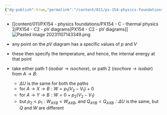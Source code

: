 ```yaml
---
{"dg-publish":true,"permalink":"/content/011/px-154-physics-foundations/px-154-e-the-second-law-of-thermodynamics/px-154-e1-work-done-along-different-paths-in-the-p-v-diagram/","noteIcon":"1","created":"2025-08-27T13:14:08.580+01:00","updated":"2024-11-26T19:51:06.000+00:00"}
---
```


- [[content/011/PX154 - physics foundations/PX154 - C - thermal physics 2/PX154 - C2 - pV diagrams\|PX154 - C2 - pV diagrams]]
![Pasted image 20231107143349.png](/img/user/pics/Pasted%20image%2020231107143349.png)
- any point on the $pV$ diagram has a specific values of $p$ and $V$
- these then specify the temperature, and hence, the internal energy at that point

- take either path 1 ($isobar \to isochore$), or path 2 $(isochore \to isobar$) from $A\to B$:
	- $\Delta U$ is the same for both the paths
	- for $A \to X \to B: W = p_{1}(V_{2}-V_{1})+0$
	- for $A \to Y \to B: W = 0 + p_{2}(V_{2}-V_{1})$
	- but $p_{2}<p_{1}: W_{AYB}<W_{AXB}$, and $Q_{AYB}<Q_{AXB}$
$\therefore \Delta U$ is the same, but $Q$ and $W$ are different
